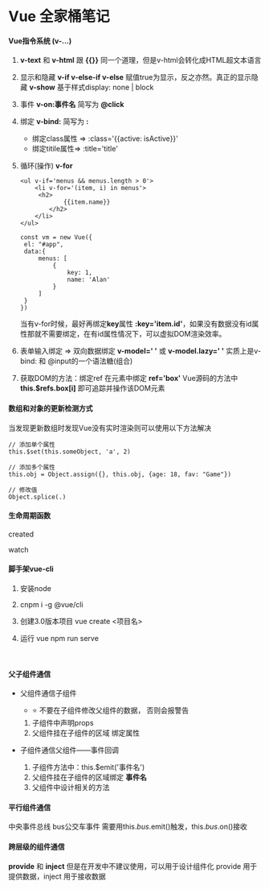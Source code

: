 # Vue 全家桶笔记

#### Vue指令系统 (v-...)

1. **v-text** 和 **v-html** 跟 **{{}}** 同一个道理，但是v-html会转化成HTML超文本语言

2. 显示和隐藏 **v-if v-else-if v-else** 赋值true为显示，反之亦然。真正的显示隐藏
   **v-show** 基于样式display: none | block

3. 事件 **v-on:事件名** 简写为 **@click**

4. 绑定 **v-bind:** 简写为 **:**

   - 绑定class属性 => :class='{{active: isActive}}'
   - 绑定titile属性=> :title='title'

5. 循环(操作) **v-for**

   ```vue
   <ul v-if='menus && menus.length > 0'>
       <li v-for='(item, i) in menus'>
       	<h2>
               {{item.name}}
           </h2>
       </li>
   </ul>
   
   const vm = new Vue({
   	el: "#app",
   	data:{
   		menus: [
   			{
   				key: 1,
   				name: 'Alan'
   			}
   		]
   	}
   })
   ```

   当有v-for时候，最好再绑定**key**属性 **:key='item.id'**，如果没有数据没有id属性那就不需要绑定，在有id属性情况下，可以虚拟DOM渲染效率。

6. 表单输入绑定 => 双向数据绑定 **v-model=' '** 或 **v-model.lazy=' '** 
   实质上是v-bind: 和 @input的一个语法糖(组合) 
   
7. 获取DOM的方法：绑定ref
   在元素中绑定 **ref='box'**
   Vue源码的方法中 **this.$refs.box[i]** 即可追踪并操作该DOM元素

#### 数组和对象的更新检测方式

当发现更新数组时发现Vue没有实时渲染则可以使用以下方法解决

```vue
// 添加单个属性
this.$set(this.someObject, 'a', 2)

// 添加多个属性
this.obj = Object.assign({}, this.obj, {age: 18, fav: "Game"})

// 修改值
Object.splice(.)
```

#### 生命周期函数

created 

watch

#### 脚手架vue-cli

1. 安装node
2. cnpm i -g @vue/cli

3. 创建3.0版本项目 vue create <项目名>

4. 运行 vue npm run serve

​	

#### 父子组件通信

- 父组件通信子组件

  - ⭐ 不要在子组件修改父组件的数据， 否则会报警告

  1. 子组件中声明props
  2. 父组件挂在子组件的区域 绑定属性

- 子组件通信父组件——事件回调
  1. 子组件方法中：this.$emit('事件名')
  2. 父组件挂在子组件的区域绑定 **事件名**
  3. 父组件中设计相关的方法



#### 平行组件通信

中央事件总线 bus公交车事件
需要用this.$bus.$emit()触发，this.$bus.$on()接收



#### 跨层级的组件通信

**provide** 和 **inject** 但是在开发中不建议使用，可以用于设计组件化
provide 用于提供数据，inject 用于接收数据